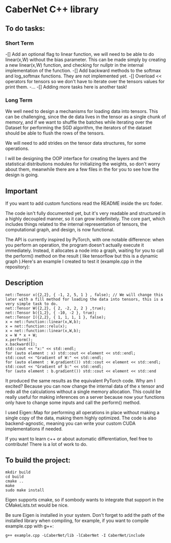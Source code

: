 # CaberNet C++ library

## To do tasks:
### Short Term
-[] Add an optional flag to linear function, we will need to be able to do linear(x,W) without the bias parameter. This can be made simply by creating a new linear(x,W) function, and checking for
   nullptr in the internal implementation of the function.
-[] Add backward methods to the softmax and log_softmax functions. They are not implemented yet.
-[] Overload << operators for tensors so we don't have to iterate over the tensors values for print them.
-... 
-[] Adding more tasks here is another task!

### Long Term
We well need to design a mechanisms for loading data into tensors. This can be challenging, since the de data lives in the tensor as a single chunk of memory,
and if we want to shuffle the batches while iterating over the Dataset for performing the SGD algorithm, the iterators of the dataset should be able to flush 
the rows of the tensors.

We will need to add strides on the tensor data structures, for some operations.

I will be designing the OOP interface for creating the layers and the statistical distributions modules for initializing the weights, so don't worry about them,
meanwhile there are a few files in the for you to see how the design is going.

## Important

If you want to add custom functions read the README inside the src foder.


The code isn't fully documented yet, but it's very readable and structured in a highly decoupled manner, so it can grow indefinitely. The core part, which includes things related to the internal representation of tensors, the computational graph, and design, is now functional.

The API is currently inspired by PyTorch, with one notable difference: when you perform an operation, the program doesn't actually execute it immediately. Instead, it allocates a node into a graph, waiting for you to call the perform() method on the result ( like tensorflow but this is a dynamic graph ).Here's an example I created to test it (example.cpp in the repository):

## Description

```
net::Tensor x({2,2}, { -1, 2, 5, 1 } , false); // We will change this later with a fill method for loading the data into tensors, this is a very simple task to do. 
net::Tensor W({2,2}, { 2, -2, 2, 2 } ,true);
net::Tensor b({1,2}, { -10, -2 }, true);
net::Tensor I({2,2}, { 1, 1, 1, 1 }, false);
x = net::function::linear(x,W,b);
x = net::function::relu(x);
x = net::function::linear(x,W,b);
x = W * x + W;
x.perform();
x.backward(I);
std::cout << "x:" << std::endl;
for (auto element : x) std::cout << element << std::endl;
std::cout << "Gradient of W:" << std::endl;
for (auto element : W.gradient()) std::cout << element << std::endl;
std::cout << "Gradient of b:" << std::endl;
for (auto element : b.gradient()) std::cout << element << std::end
```

It produced the same results as the equivalent PyTorch code. Why am I excited? Because you can now change the internal data of the x tensor and redo all the calculations without a single memory allocation. This could be really useful for making inferences on a server because now your functions only have to change some inputs and call the perform() method.

I used Eigen::Map for performing all operations in place without making a single copy of the data, making them highly optimized. The code is also backend-agnostic, meaning you can write your custom CUDA implementations if needed.

If you want to learn c++ or about automatic differentiation, feel free to contribute! There is a lot of work to do.


## To build the project:

```
mkdir build
cd build
cmake ..
make
sudo make install
```

Eigen supports cmake, so if sombody wants to integrate that support in the CMakeLists.txt would be nice. 

Be sure Eigen is installed in your system. 
Don't forget to add the path of the installed library when compiling, for example, if you want to compile example.cpp with g++:

```g++ example.cpp -LCaberNet/lib -lCaberNet -I CaberNet/include```
